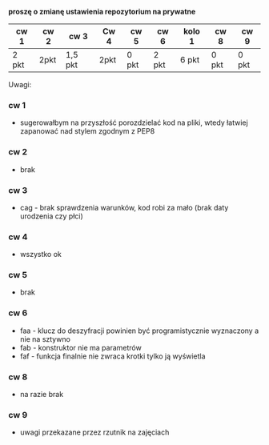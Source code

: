 **proszę o zmianę ustawienia repozytorium na prywatne**

| cw 1 | cw 2 | cw 3| Cw 4| cw 5| cw 6| kolo 1| cw 8 | cw 9 |
|---|---|---|---|---|---|---|---|---|
|2 pkt|2pkt|1,5 pkt| 2pkt| 0 pkt | 2 pkt | 6 pkt | 0 pkt | 0 pkt |

Uwagi:

### cw 1

* sugerowałbym na przyszłość porozdzielać kod na pliki, wtedy łatwiej zapanować nad stylem zgodnym z PEP8

### cw 2

* brak

### cw 3

* cag - brak sprawdzenia warunków, kod robi za mało (brak daty urodzenia czy płci)

### cw 4

* wszystko ok

### cw 5

* brak

### cw 6
 
* faa - klucz do deszyfracji powinien być programistycznie wyznaczony a nie na sztywno
* fab - konstruktor nie ma parametrów
* faf - funkcja finalnie nie zwraca krotki tylko ją wyświetla

### cw 8

* na razie brak

### cw 9

* uwagi przekazane przez rzutnik na zajęciach
